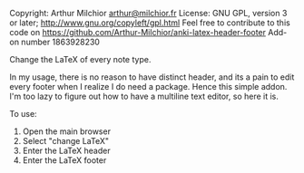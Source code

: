 Copyright: Arthur Milchior arthur@milchior.fr
License: GNU GPL, version 3 or later; http://www.gnu.org/copyleft/gpl.html
Feel free to contribute to this code on https://github.com/Arthur-Milchior/anki-latex-header-footer
Add-on number 1863928230


Change the LaTeX of every note type.

In my usage, there is no reason to have distinct header, and its a
pain to edit every footer when I realize I do need a package. Hence this simple addon.
I'm too lazy to figure out how to have a multiline text editor, so here it is.

To use:

1) Open the main browser
2) Select "change LaTeX" 
3) Enter the LaTeX header
4) Enter the LaTeX footer
